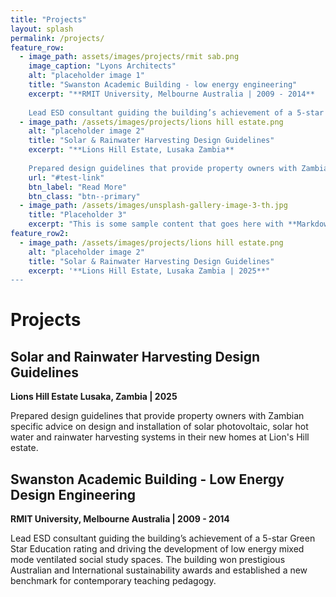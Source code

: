 ```yaml
---
title: "Projects"
layout: splash
permalink: /projects/
feature_row:
  - image_path: assets/images/projects/rmit sab.png
    image_caption: "Lyons Architects"
    alt: "placeholder image 1"
    title: "Swanston Academic Building - low energy engineering"
    excerpt: "**RMIT University, Melbourne Australia | 2009 - 2014**
    
    Lead ESD consultant guiding the building’s achievement of a 5-star Green Star Education rating and driving the development of low energy mixed mode ventilated social study spaces. The building won prestigious Australian and International sustainability awards and established a new benchmark for contemporary teaching pedagogy."
  - image_path: /assets/images/projects/lions hill estate.png
    alt: "placeholder image 2"
    title: "Solar & Rainwater Harvesting Design Guidelines"
    excerpt: "**Lions Hill Estate, Lusaka Zambia**
    
    Prepared design guidelines that provide property owners with Zambian specific advice on design and installation of solar photovoltaic, solar hot water and rainwater harvesting systems in their new homes at Lion's Hill estate."
    url: "#test-link"
    btn_label: "Read More"
    btn_class: "btn--primary"
  - image_path: /assets/images/unsplash-gallery-image-3-th.jpg
    title: "Placeholder 3"
    excerpt: "This is some sample content that goes here with **Markdown** formatting."
feature_row2:
  - image_path: /assets/images/projects/lions hill estate.png
    alt: "placeholder image 2"
    title: "Solar & Rainwater Harvesting Design Guidelines"
    excerpt: '**Lions Hill Estate, Lusaka Zambia | 2025**"
---
```

# Projects
## Solar and Rainwater Harvesting Design Guidelines
**Lions Hill Estate Lusaka, Zambia | 2025** 

Prepared design guidelines that provide property owners with Zambian specific advice on design and installation of solar photovoltaic, solar hot water and rainwater harvesting systems in their new homes at Lion's Hill estate.


## Swanston Academic Building - Low Energy Design Engineering
**RMIT University, Melbourne Australia | 2009 - 2014**

Lead ESD consultant guiding the building’s achievement of a 5-star Green Star Education rating and driving the development of low energy mixed mode ventilated social study spaces. The building won prestigious Australian and International sustainability awards and established a new benchmark for contemporary teaching pedagogy.